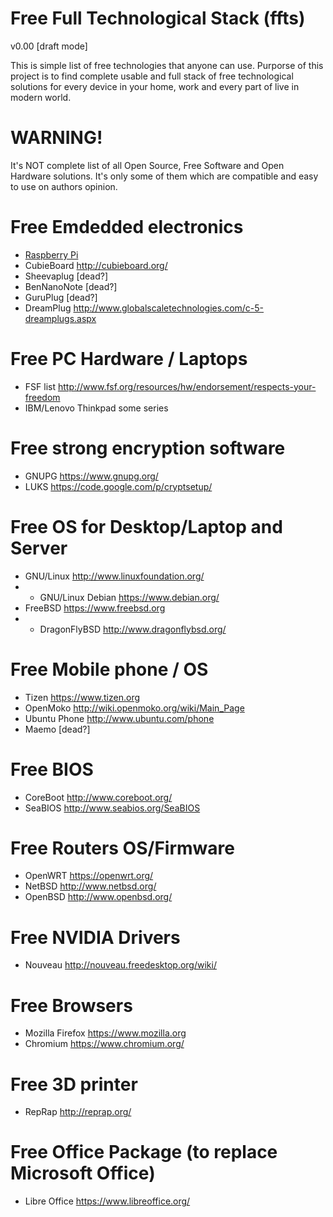 Free Full Technological Stack (ffts)
====================================

v0.00 [draft mode]

This is simple list of free technologies that anyone can use.
Purporse of this project is to find complete usable and 
full stack of free technological solutions for every device 
in your home, work and every part of live in modern world.

# WARNING!

It's NOT complete list of all Open Source, Free Software and
Open Hardware solutions.
It's only some of them which are compatible and easy to use
on authors opinion.



Free Emdedded electronics
=========================
* [Raspberry Pi](http://www.raspberrypi.org/)
* CubieBoard http://cubieboard.org/
* Sheevaplug [dead?]
* BenNanoNote [dead?]
* GuruPlug [dead?]
* DreamPlug http://www.globalscaletechnologies.com/c-5-dreamplugs.aspx

Free PC Hardware / Laptops
==========================
* FSF list http://www.fsf.org/resources/hw/endorsement/respects-your-freedom
* IBM/Lenovo Thinkpad some series

Free strong encryption software
===============================
* GNUPG https://www.gnupg.org/
* LUKS https://code.google.com/p/cryptsetup/

Free OS for Desktop/Laptop and Server
==========================
* GNU/Linux http://www.linuxfoundation.org/
* * GNU/Linux Debian https://www.debian.org/
* FreeBSD https://www.freebsd.org
* * DragonFlyBSD http://www.dragonflybsd.org/

Free Mobile phone / OS
======================
* Tizen https://www.tizen.org
* OpenMoko http://wiki.openmoko.org/wiki/Main_Page
* Ubuntu Phone http://www.ubuntu.com/phone
* Maemo [dead?]

Free BIOS
=========
* CoreBoot http://www.coreboot.org/
* SeaBIOS http://www.seabios.org/SeaBIOS

Free Routers OS/Firmware
========================
* OpenWRT https://openwrt.org/
* NetBSD http://www.netbsd.org/
* OpenBSD http://www.openbsd.org/

Free NVIDIA Drivers
===================
* Nouveau http://nouveau.freedesktop.org/wiki/

Free Browsers
=============
* Mozilla Firefox https://www.mozilla.org
* Chromium https://www.chromium.org/

Free 3D printer
===============
* RepRap http://reprap.org/

Free Office Package (to replace Microsoft Office)
=================================================
* Libre Office https://www.libreoffice.org/

